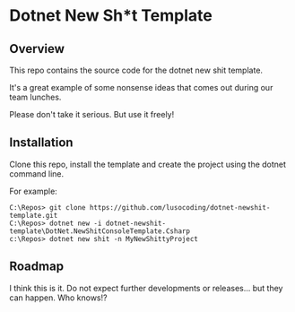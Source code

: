 # Dotnet New Sh*t Template

## Overview
This repo contains the source code for the dotnet new shit template.

It's a great example of some nonsense ideas that comes out during our team lunches.

Please don't take it serious. But use it freely!


## Installation
Clone this repo, install the template and create the project using the dotnet command line. 

For example:

``` 
C:\Repos> git clone https://github.com/lusocoding/dotnet-newshit-template.git 
C:\Repos> dotnet new -i dotnet-newshit-template\DotNet.NewShitConsoleTemplate.Csharp
c:\Repos> dotnet new shit -n MyNewShittyProject
```

## Roadmap
I think this is it. Do not expect further developments or releases... but they can happen. Who knows!?
